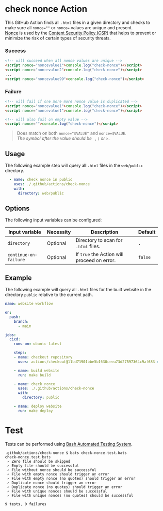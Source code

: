 # check nonce Action

This GitHub Action finds all `.html` files in a given directory and checks to make sure all `nonce=""` or `nonce=` values are unique and present.\
[Nonce](https://developer.mozilla.org/en-US/docs/Web/HTML/Global_attributes/nonce) is used by the [Content Security Policy (CSP)](https://developer.mozilla.org/en-US/docs/Web/HTTP/Guides/CSP) that helps to prevent or minimize the risk of certain types of security threats.

### Success

```html
<!-- will succeed when all nonce values are unique -->
<script nonce="noncevalue1">console.log("check-nonce")</script>
<script nonce="noncevalue2">console.log("check-nonce")</script>
...
<script nonce="noncevalue99">console.log("check-nonce")</script>
```

### Failure

```html
<!-- will fail if one more more nonce value is duplicated -->
<script nonce="noncevalue1">console.log("check-nonce")</script>
<script nonce="noncevalue1">console.log("check-nonce")</script>

<!-- will also fail on empty value -->
<script nonce="">console.log("check-nonce")</script>
```

> Does match on both `nonce="$VALUE"` and `nonce=$VALUE`.\
> _The symbol after the value should be ` `, `\` or `>`_.

## Usage

The following example step will query all `.html` files in the `web/public` directory.

```yml
  - name: check nonce in public
    uses: ./.github/actions/check-nonce
    with:
      directory: web/public
```

## Options

The following input variables can be configured:

|Input variable|Necessity|Description|Default|
|----|----|----|----|
|`directory`|Optional|Directory to scan for `.html` files.|`.`|
|`continue-on-failure`|Optional|If `true` the Action will proceed on error.|`false`|

## Example

The following example will query all `.html` files for the built website in the directory `public` relative to the current path.

```yml
name: website workflow

on:
  push:
    branch:
      - main

jobs:
  cicd:
    runs-on: ubuntu-latest

    steps:
    - name: checkout repository
      uses: actions/checkout@11bd71901bbe5b1630ceea73d27597364c9af683 # v4.2.2

    - name: build website
      run: make build

    - name: check nonce
      uses: ./.github/actions/check-nonce
      with:
        directory: public

    - name: deploy website
      run: make deploy
```

# Test

Tests can be performed using [Bash Automated Testing System](https://github.com/bats-core/bats-core).

```shell
.github/actions/check-nonce $ bats check-nonce.test.bats 
check-nonce.test.bats
 ✓ Zero file should be skipped
 ✓ Empty file should be successful
 ✓ File without nonce should be successful
 ✓ File with empty nonce should trigger an error
 ✓ File with empty nonce (no quotes) should trigger an error
 ✓ Duplicate nonce should trigger an error
 ✓ Duplicate nonce (no quotes) should trigger an error
 ✓ File with unique nonces should be successful
 ✓ File with unique nonces (no quotes) should be successful

9 tests, 0 failures
```
